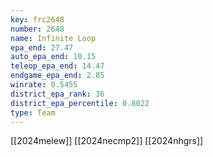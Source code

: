 ```yaml
---
key: frc2648
number: 2648
name: Infinite Loop
epa_end: 27.47
auto_epa_end: 10.15
teleop_epa_end: 14.47
endgame_epa_end: 2.85
winrate: 0.5455
district_epa_rank: 36
district_epa_percentile: 0.8022
type: Team
---
```

[[2024melew]]
[[2024necmp2]]
[[2024nhgrs]]
